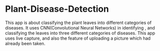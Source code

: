 # Plant-Disease-Detection 
This app is about classifying the plant leaves into different categories of diseases.
It uses CNN(Convolutional Neural Networks) in identifying , and classifying the leaves into three different categories of diseases.
This app uses live capture, and also the feature of uploading a picture which had already been taken. 

